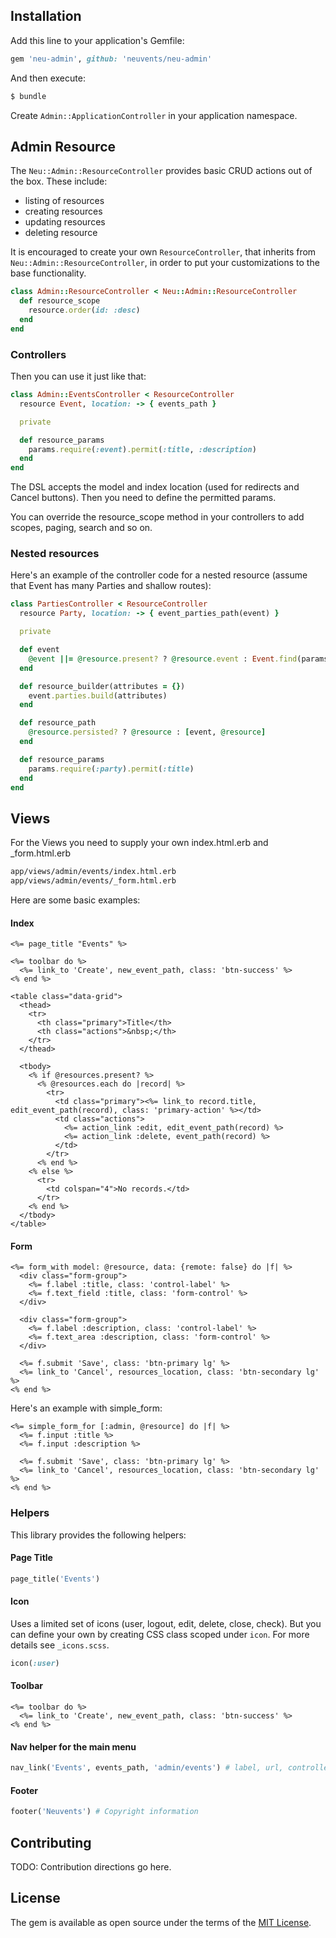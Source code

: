 ## Installation
Add this line to your application's Gemfile:

```ruby
gem 'neu-admin', github: 'neuvents/neu-admin'
```

And then execute:
```bash
$ bundle
```

Create `Admin::ApplicationController` in your application namespace.

## Admin Resource

The `Neu::Admin::ResourceController` provides basic CRUD actions out of the box. These include:

- listing of resources
- creating resources
- updating resources
- deleting resource

It is encouraged to create your own `ResourceController`, that inherits from `Neu::Admin::ResourceController`, in order to put your customizations to the base functionality.

```ruby
class Admin::ResourceController < Neu::Admin::ResourceController
  def resource_scope
    resource.order(id: :desc)
  end
end
```

### Controllers

Then you can use it just like that:

```ruby
class Admin::EventsController < ResourceController
  resource Event, location: -> { events_path }

  private

  def resource_params
    params.require(:event).permit(:title, :description)
  end
end
```

The DSL accepts the model and index location (used for redirects and Cancel buttons). Then you need to define the permitted params.

You can override the resource_scope method in your controllers to add scopes, paging, search and so on.

### Nested resources

Here's an example of the controller code for a nested resource (assume that Event has many Parties and shallow routes):

```ruby
class PartiesController < ResourceController
  resource Party, location: -> { event_parties_path(event) }

  private

  def event
    @event ||= @resource.present? ? @resource.event : Event.find(params[:event_id])
  end

  def resource_builder(attributes = {})
    event.parties.build(attributes)
  end

  def resource_path
    @resource.persisted? ? @resource : [event, @resource]
  end

  def resource_params
    params.require(:party).permit(:title)
  end
end
```

## Views

For the Views you need to supply your own index.html.erb and _form.html.erb

```bash
app/views/admin/events/index.html.erb
app/views/admin/events/_form.html.erb
```

Here are some basic examples:

#### Index

```erb
<%= page_title "Events" %>

<%= toolbar do %>
  <%= link_to 'Create', new_event_path, class: 'btn-success' %>
<% end %>

<table class="data-grid">
  <thead>
    <tr>
      <th class="primary">Title</th>
      <th class="actions">&nbsp;</th>
    </tr>
  </thead>

  <tbody>
    <% if @resources.present? %>
      <% @resources.each do |record| %>
        <tr>
          <td class="primary"><%= link_to record.title, edit_event_path(record), class: 'primary-action' %></td>
          <td class="actions">
            <%= action_link :edit, edit_event_path(record) %>
            <%= action_link :delete, event_path(record) %>
          </td>
        </tr>
      <% end %>
    <% else %>
      <tr>
        <td colspan="4">No records.</td>
      </tr>
    <% end %>
  </tbody>
</table>
```

#### Form

```erb
<%= form_with model: @resource, data: {remote: false} do |f| %>
  <div class="form-group">
    <%= f.label :title, class: 'control-label' %>
    <%= f.text_field :title, class: 'form-control' %>
  </div>

  <div class="form-group">
    <%= f.label :description, class: 'control-label' %>
    <%= f.text_area :description, class: 'form-control' %>
  </div>

  <%= f.submit 'Save', class: 'btn-primary lg' %>
  <%= link_to 'Cancel', resources_location, class: 'btn-secondary lg' %>
<% end %>
```

Here's an example with simple_form:

```erb
<%= simple_form_for [:admin, @resource] do |f| %>
  <%= f.input :title %>
  <%= f.input :description %>

  <%= f.submit 'Save', class: 'btn-primary lg' %>
  <%= link_to 'Cancel', resources_location, class: 'btn-secondary lg' %>
<% end %>
```

### Helpers

This library provides the following helpers:

#### Page Title

```ruby
page_title('Events')
```

#### Icon

Uses a limited set of icons (user, logout, edit, delete, close, check). But you can define your own by creating CSS class scoped under `icon`. For more details see `_icons.scss`.

```ruby
icon(:user)
```

#### Toolbar

```erb
<%= toolbar do %>
  <%= link_to 'Create', new_event_path, class: 'btn-success' %>
<% end %>
```

#### Nav helper for the main menu

```ruby
nav_link('Events', events_path, 'admin/events') # label, url, controller name
```

#### Footer

```ruby
footer('Neuvents') # Copyright information
```

## Contributing
TODO: Contribution directions go here.

## License
The gem is available as open source under the terms of the [MIT License](http://opensource.org/licenses/MIT).
